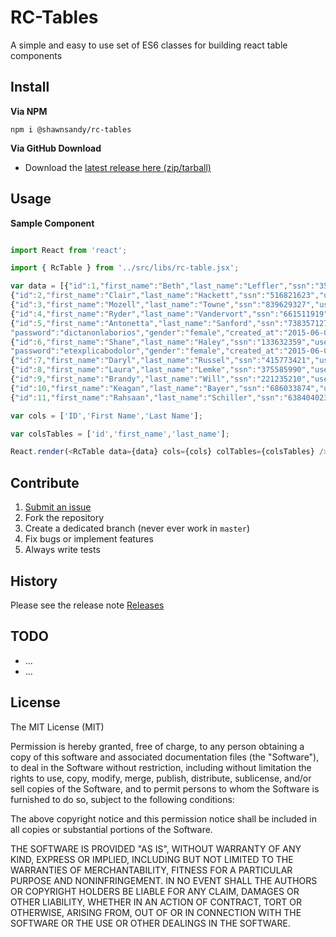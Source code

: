 # RC-Tables

A simple and easy to use set of ES6 classes for building react table components

## Install

__Via NPM__

`npm i @shawnsandy/rc-tables`


__Via GitHub Download__

 - Download the [latest release here (zip/tarball)](https://github.com/foluke-ui-kit/rc-tables/releases)
 
 
## Usage 

__Sample Component__

 ```js
 
import React from 'react';

import { RcTable } from '../src/libs/rc-table.jsx';

var data = [{"id":1,"first_name":"Beth","last_name":"Leffler","ssn":"351875239","username":"ludwig","password":"atnobisiusto","gender":"female","created_at":"2015-06-03T00:26:26.884Z","updated_at":"2015-06-03T00:26:26.884Z"},
{"id":2,"first_name":"Clair","last_name":"Hackett","ssn":"516821623","username":"erwin.hoeger","password":"doloroptioest","gender":"female","created_at":"2015-06-03T00:26:26.891Z","updated_at":"2015-06-03T00:26:26.891Z"},
{"id":3,"first_name":"Mozell","last_name":"Towne","ssn":"839629327","username":"jerrold.gusikowski","password":"aliasrepudiandae","gender":"male","created_at":"2015-06-03T00:26:26.897Z","updated_at":"2015-06-03T00:26:26.897Z"},
{"id":4,"first_name":"Ryder","last_name":"Vandervort","ssn":"661511919","username":"brandt","password":"atquietmagnam","gender":"male","created_at":"2015-06-03T00:26:26.902Z","updated_at":"2015-06-03T00:26:26.902Z"},
{"id":5,"first_name":"Antonetta","last_name":"Sanford","ssn":"738357127","username":"donavon_dickens",
"password":"dictanonlaborios","gender":"female","created_at":"2015-06-03T00:26:26.906Z","updated_at":"2015-06-03T00:26:26.906Z"},
{"id":6,"first_name":"Shane","last_name":"Haley","ssn":"133632359","username":"stacy",
"password":"etexplicabodolor","gender":"female","created_at":"2015-06-03T00:26:26.908Z","updated_at":"2015-06-03T00:26:26.908Z"},
{"id":7,"first_name":"Daryl","last_name":"Russel","ssn":"415773421","username":"calista","password":"sequiestest","gender":"male","created_at":"2015-06-03T00:26:26.910Z","updated_at":"2015-06-03T00:26:26.910Z"},
{"id":8,"first_name":"Laura","last_name":"Lemke","ssn":"375585990","username":"jaquan","password":"autsuscipitinven","gender":"female","created_at":"2015-06-03T00:26:26.913Z","updated_at":"2015-06-03T00:26:26.913Z"},
{"id":9,"first_name":"Brandy","last_name":"Will","ssn":"221235210","username":"lamar.boyle","password":"cumqueautin","gender":"female","created_at":"2015-06-03T00:26:26.916Z","updated_at":"2015-06-03T00:26:26.916Z"},
{"id":10,"first_name":"Keagan","last_name":"Bayer","ssn":"686033874","username":"israel_senger","password":"beataemolestiasn","gender":"female","created_at":"2015-06-03T00:26:26.918Z","updated_at":"2015-06-03T00:26:26.918Z"},
{"id":11,"first_name":"Rahsaan","last_name":"Schiller","ssn":"638404023","username":"maryjane","password":"voluptatemvitaee","gender":"male","created_at":"2015-06-03T00:26:26.920Z","updated_at":"2015-06-03T00:26:26.920Z"}];

var cols = ['ID','First Name','Last Name'];

var colsTables = ['id','first_name','last_name'];

React.render(<RcTable data={data} cols={cols} colTables={colsTables} />, document.getElementById('component'));
 
```

## Contribute

 1. [Submit an issue](https://github.com/foluke-ui-kit/rc-tables/issues)
 2. Fork the repository
 3. Create a dedicated branch (never ever work in `master`)
 4. Fix bugs or implement features
 5. Always write tests

## History

Please see the release note [Releases](https://github.com/foluke-ui-kit/rc-tables/releases/)


## TODO

* ...
* ...


## License

The MIT License (MIT)

Permission is hereby granted, free of charge, to any person obtaining a copy of this software and associated documentation files (the "Software"), to deal in the Software without restriction, including without limitation the rights to use, copy, modify, merge, publish, distribute, sublicense, and/or sell copies of the Software, and to permit persons to whom the Software is furnished to do so, subject to the following conditions:

The above copyright notice and this permission notice shall be included in all copies or substantial portions of the Software.

THE SOFTWARE IS PROVIDED "AS IS", WITHOUT WARRANTY OF ANY KIND, EXPRESS OR IMPLIED, INCLUDING BUT NOT LIMITED TO THE WARRANTIES OF MERCHANTABILITY, FITNESS FOR A PARTICULAR PURPOSE AND NONINFRINGEMENT. IN NO EVENT SHALL THE AUTHORS OR COPYRIGHT HOLDERS BE LIABLE FOR ANY CLAIM, DAMAGES OR OTHER LIABILITY, WHETHER IN AN ACTION OF CONTRACT, TORT OR OTHERWISE, ARISING FROM, OUT OF OR IN CONNECTION WITH THE SOFTWARE OR THE USE OR OTHER DEALINGS IN THE SOFTWARE.
